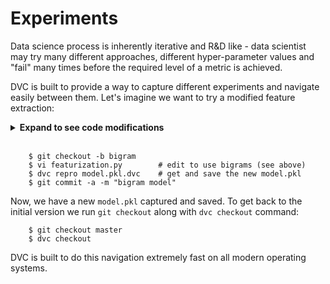 # Experiments

Data science process is inherently iterative and R&D like - data scientist may
try many different approaches, different hyper-parameter values and "fail" many
times before the required level of a metric is achieved.

DVC is built to provide a way to capture different experiments and navigate
easily between them. Let's imagine we want to try a modified feature extraction:

<details><summary><strong>Expand to see code modifications</strong></summary>
<p>
Edit <code>featurization.py</code> to enable bigrams and increase number of
features:
</br>
<pre>
    bag_of_words = CountVectorizer(stop_words='english',
                                   max_features=6000,
                                   ngram_range=(1, 2))
</pre>
</p>
</details>
</br>

```dvc
    $ git checkout -b bigram
    $ vi featurization.py        # edit to use bigrams (see above)
    $ dvc repro model.pkl.dvc    # get and save the new model.pkl
    $ git commit -a -m "bigram model"
```

Now, we have a new `model.pkl` captured and saved. To get back to the initial
version we run `git checkout` along with `dvc checkout` command:

```
    $ git checkout master
    $ dvc checkout
```

DVC is built to do this navigation extremely fast on all modern operating
systems.
